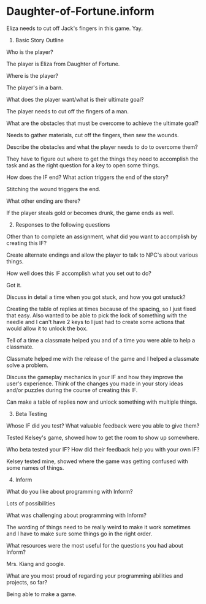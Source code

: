Daughter-of-Fortune.inform
==========================

Eliza needs to cut off Jack's fingers in this game. Yay.

1. Basic Story Outline

Who is the player?

The player is Eliza from Daughter of Fortune.

Where is the player?

The player's in a barn.

What does the player want/what is their ultimate goal?

The player needs to cut off the fingers of a man.

What are the obstacles that must be overcome to achieve the ultimate goal?

Needs to gather materials, cut off the fingers, then sew the wounds.

Describe the obstacles and what the player needs to do to overcome them?

They have to figure out where to get the things they need to accomplish the task and as the right question for a key to open some things.

How does the IF end? What action triggers the end of the story?

Stitching the wound triggers the end.

What other ending are there?

If the player steals gold or becomes drunk, the game ends as well.

2. Responses to the following questions

Other than to complete an assignment, what did you want to accomplish by creating this IF?

Create alternate endings and allow the player to talk to NPC's about various things.

How well does this IF accomplish what you set out to do?

Got it.

Discuss in detail a time when you got stuck, and how you got unstuck?

Creating the table of replies at times because of the spacing, so I just fixed that easy. Also wanted to be able to pick the lock of something with the needle and I can't have 2 keys to I just had to create some actions that would allow it to unlock the box.

Tell of a time a classmate helped you and of a time you were able to help a classmate.

Classmate helped me with the release of the game and I helped a classmate solve a problem.

Discuss the gameplay mechanics in your IF and how they improve the user's experience. Think of the changes you made in your story ideas and/or puzzles during the course of creating this IF.

Can make a table of replies now and unlock something with multiple things.

3. Beta Testing

Whose IF did you test? What valuable feedback were you able to give them?

Tested Kelsey's game, showed how to get the room to show up somewhere.

Who beta tested your IF? How did their feedback help you with your own IF?

Kelsey tested mine, showed where the game was getting confused with some names of things.

4. Inform

What do you like about programming with Inform?

Lots of possibilities

What was challenging about programming with Inform?

The wording of things need to be really weird to make it work sometimes and I have to make sure some things go in the right order.

What resources were the most useful for the questions you had about Inform?

Mrs. Kiang and google.

What are you most proud of regarding your programming abilities and projects, so far?

Being able to make a game.

